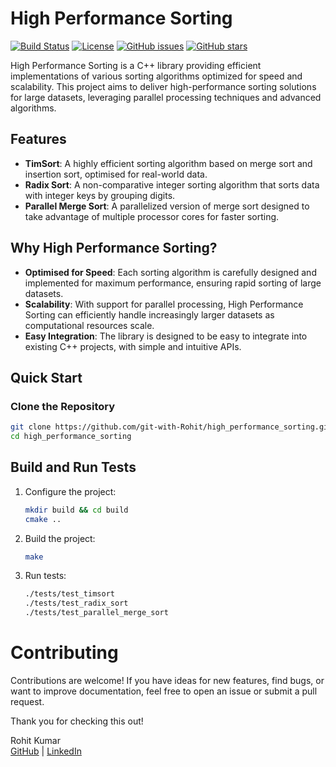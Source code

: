 # High Performance Sorting

[![Build Status](https://img.shields.io/travis/git-with-Rohit/high_performance_sorting.svg)](https://travis-ci.org/git-with-Rohit/high_performance_sorting)
[![License](https://img.shields.io/badge/license-MIT-blue.svg)](https://opensource.org/licenses/MIT)
[![GitHub issues](https://img.shields.io/github/issues/git-with-Rohit/high_performance_sorting.svg)](https://github.com/git-with-Rohit/high_performance_sorting/issues)
[![GitHub stars](https://img.shields.io/github/stars/git-with-Rohit/high_performance_sorting.svg)](https://github.com/git-with-Rohit/high_performance_sorting/stargazers)

High Performance Sorting is a C++ library providing efficient implementations of various sorting algorithms optimized for speed and scalability. This project aims to deliver high-performance sorting solutions for large datasets, leveraging parallel processing techniques and advanced algorithms.

## Features

- **TimSort**: A highly efficient sorting algorithm based on merge sort and insertion sort, optimised for real-world data.
- **Radix Sort**: A non-comparative integer sorting algorithm that sorts data with integer keys by grouping digits.
- **Parallel Merge Sort**: A parallelized version of merge sort designed to take advantage of multiple processor cores for faster sorting.

## Why High Performance Sorting?

- **Optimised for Speed**: Each sorting algorithm is carefully designed and implemented for maximum performance, ensuring rapid sorting of large datasets.
- **Scalability**: With support for parallel processing, High Performance Sorting can efficiently handle increasingly larger datasets as computational resources scale.
- **Easy Integration**: The library is designed to be easy to integrate into existing C++ projects, with simple and intuitive APIs.

## Quick Start

### Clone the Repository

```bash
git clone https://github.com/git-with-Rohit/high_performance_sorting.git
cd high_performance_sorting
```

## Build and Run Tests
1. Configure the project:
    ```bash
    mkdir build && cd build
    cmake ..
    ```

2. Build the project:
    ```bash
    make
    ```

3. Run tests:
    ```bash
    ./tests/test_timsort
    ./tests/test_radix_sort
    ./tests/test_parallel_merge_sort
    ```

# Contributing
Contributions are welcome! If you have ideas for new features, find bugs, or want to improve documentation, feel free to open an issue or submit a pull request.

Thank you for checking this out!

Rohit Kumar  
[GitHub](https://github.com/git-with-Rohit) | [LinkedIn](https://www.linkedin.com/in/itz-rohit/)